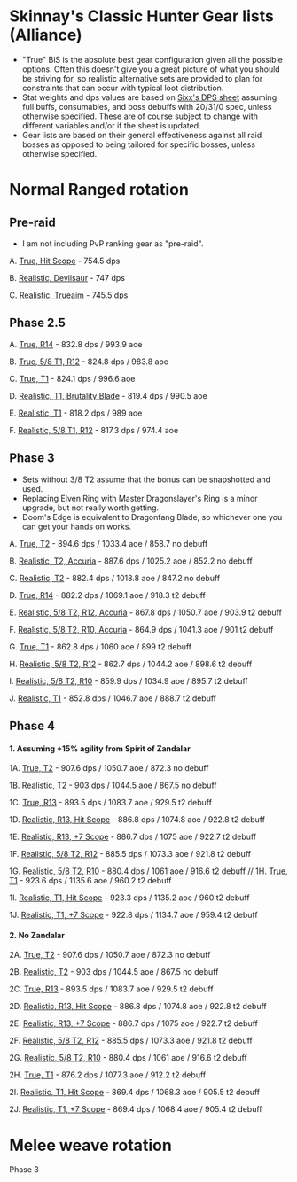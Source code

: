 Skinnay's Classic Hunter Gear lists (Alliance)
=

- "True" BiS is the absolute best gear configuration given all the possible options. Often this doesn't give you a great picture of what you should be striving for, so realistic alternative sets are provided to plan for constraints that can occur with typical loot distribution.
- Stat weights and dps values are based on [Sixx's DPS sheet](https://docs.google.com/spreadsheets/d/1BIlB2P1kyV_QdD4ULQzvZvS6hK6BDouUQkyHQzCvBGI/edit#gid=333718892) assuming full buffs, consumables, and boss debuffs with 20/31/0 spec, unless otherwise specified. These are of course subject to change with different variables and/or if the sheet is updated.
- Gear lists are based on their general effectiveness against all raid bosses as opposed to being tailored for specific bosses, unless otherwise specified.


Normal Ranged rotation
===
Pre-raid
---
- I am not including PvP ranking gear as "pre-raid".

A. [True, Hit Scope](https://sixtyupgrades.com/set/8yTYGRgV14Ubc5jHeJYfSm) - 754.5 dps

B. [Realistic, Devilsaur](https://sixtyupgrades.com/set/78uCDwHQntBQxS5EuBAM9W) - 747 dps

C. [Realistic, Trueaim](https://sixtyupgrades.com/set/eX7G4p9rF75sLKmXvhYKQb) - 745.5 dps


Phase 2.5
---
A. [True, R14](https://sixtyupgrades.com/set/7wKbawFECYK7vVucFTzGKe) - 832.8 dps / 993.9 aoe

B. [True, 5/8 T1, R12](https://sixtyupgrades.com/set/enzMBKJVDdj8mM2jAZnkPa) - 824.8 dps / 983.8 aoe

C. [True, T1](https://sixtyupgrades.com/set/d7XzEiMbMqCcfxa6kP6ZiT) - 824.1 dps / 996.6 aoe

D. [Realistic, T1, Brutality Blade](https://sixtyupgrades.com/set/6qMZ5HDGPnoAAKf511CnAT) - 819.4 dps / 990.5 aoe

E. [Realistic, T1](https://sixtyupgrades.com/set/62RHLhx4rgPieNs7rfeAGW) - 818.2 dps / 989 aoe

F. [Realistic, 5/8 T1, R12](https://sixtyupgrades.com/set/b3hXX1XVS3DnBchr2LXUKW) - 817.3 dps / 974.4 aoe


Phase 3
---
- Sets without 3/8 T2 assume that the bonus can be snapshotted and used.
- Replacing Elven Ring with Master Dragonslayer's Ring is a minor upgrade, but not really worth getting.
- Doom's Edge is equivalent to Dragonfang Blade, so whichever one you can get your hands on works.

A. [True, T2](https://sixtyupgrades.com/set/aZ94fKMhQxCaZNr4xG4D1f) - 894.6 dps / 1033.4 aoe / 858.7 no debuff

B. [Realistic, T2, Accuria](https://sixtyupgrades.com/set/wsbPAabA7ZkmGAFmUKfSho) - 887.6 dps / 1025.2 aoe / 852.2 no debuff

C. [Realistic, T2](https://sixtyupgrades.com/set/n6ASjXHbrUmc9cqpZ2foKn) - 882.4 dps / 1018.8 aoe / 847.2 no debuff

D. [True, R14](https://sixtyupgrades.com/set/mL76vAXFrWDozthVcveEvt) - 882.2 dps / 1069.1 aoe / 918.3 t2 debuff

E. [Realistic, 5/8 T2, R12, Accuria](https://sixtyupgrades.com/set/xfqzBXLCgHSyDkPsagN4pt) - 867.8 dps / 1050.7 aoe / 903.9 t2 debuff

F. [Realistic, 5/8 T2, R10, Accuria](https://sixtyupgrades.com/set/hFsrFRDswb9fJnoq1xgRef) - 864.9 dps / 1041.3 aoe / 901 t2 debuff

G. [True, T1](https://sixtyupgrades.com/set/2zGBs9vd8eVU2M8mRCVTFg) - 862.8 dps / 1060 aoe / 899 t2 debuff

H. [Realistic, 5/8 T2, R12](https://sixtyupgrades.com/set/JhKtna8dEZufGQYxKqfZ3) - 862.7 dps / 1044.2 aoe / 898.6 t2 debuff

I. [Realistic, 5/8 T2, R10](https://sixtyupgrades.com/set/47RtY1D7w6xkpDNYtzqf98) - 859.9 dps / 1034.9 aoe / 895.7 t2 debuff

J. [Realistic, T1](https://sixtyupgrades.com/set/2iQn23cG67EDuFoP4Q9PwW) -  852.8 dps / 1046.7 aoe / 888.7 t2 debuff

Phase 4
---
#### 1. Assuming +15% agility from Spirit of Zandalar

1A. [True, T2](https://sixtyupgrades.com/set/tC5sLnGegRhoVo1oQ7Trzp) - 907.6 dps / 1050.7 aoe / 872.3 no debuff

1B. [Realistic, T2](https://sixtyupgrades.com/set/mAHFmYtv4eme6PL2vkkn81) - 903 dps / 1044.5 aoe / 867.5 no debuff

1C. [True, R13](https://sixtyupgrades.com/set/53CuPV5W2Yk4kEEq2nVs67) - 893.5 dps / 1083.7 aoe / 929.5 t2 debuff

1D. [Realistic, R13, Hit Scope](https://sixtyupgrades.com/set/unHfTLELzuSYDi6afH5Jk2) - 886.8 dps / 1074.8 aoe / 922.8 t2 debuff

1E. [Realistic, R13, +7 Scope](https://sixtyupgrades.com/set/fyL37pVE3egSqkvLa42HVf) - 886.7 dps / 1075 aoe / 922.7 t2 debuff

1F. [Realistic, 5/8 T2, R12](https://sixtyupgrades.com/set/sBW8xhJLPhrdB3jTrd3vEn) - 885.5 dps / 1073.3 aoe / 921.8 t2 debuff

1G. [Realistic, 5/8 T2, R10](https://sixtyupgrades.com/set/9mTm56P9L5zDWkrzggsUsX) - 880.4 dps / 1061 aoe / 916.6 t2 debuff
//
1H. [True, T1](https://sixtyupgrades.com/set/2nBzbyzExBSbYq2uo6yf3Q) - 923.6 dps / 1135.6 aoe / 960.2 t2 debuff

1I. [Realistic, T1, Hit Scope](https://sixtyupgrades.com/set/mSDxZb4aUg3bVuA4vjRiaN) - 923.3 dps / 1135.2 aoe / 960 t2 debuff

1J. [Realistic, T1, +7 Scope](https://sixtyupgrades.com/set/eS6mDZnse64QosZiKUDUn) - 922.8 dps / 1134.7 aoe / 959.4 t2 debuff

#### 2. No Zandalar

2A. [True, T2](https://sixtyupgrades.com/set/tC5sLnGegRhoVo1oQ7Trzp) - 907.6 dps / 1050.7 aoe / 872.3 no debuff

2B. [Realistic, T2](https://sixtyupgrades.com/set/mAHFmYtv4eme6PL2vkkn81) - 903 dps / 1044.5 aoe / 867.5 no debuff

2C. [True, R13](https://sixtyupgrades.com/set/53CuPV5W2Yk4kEEq2nVs67) - 893.5 dps / 1083.7 aoe / 929.5 t2 debuff

2D. [Realistic, R13, Hit Scope](https://sixtyupgrades.com/set/unHfTLELzuSYDi6afH5Jk2) - 886.8 dps / 1074.8 aoe / 922.8 t2 debuff

2E. [Realistic, R13, +7 Scope](https://sixtyupgrades.com/set/fyL37pVE3egSqkvLa42HVf) - 886.7 dps / 1075 aoe / 922.7 t2 debuff

2F. [Realistic, 5/8 T2, R12](https://sixtyupgrades.com/set/sBW8xhJLPhrdB3jTrd3vEn) - 885.5 dps / 1073.3 aoe / 921.8 t2 debuff

2G. [Realistic, 5/8 T2, R10](https://sixtyupgrades.com/set/9mTm56P9L5zDWkrzggsUsX) - 880.4 dps / 1061 aoe / 916.6 t2 debuff

2H. [True, T1](https://sixtyupgrades.com/set/2nBzbyzExBSbYq2uo6yf3Q) - 876.2 dps / 1077.3 aoe / 912.2 t2 debuff

2I. [Realistic, T1, Hit Scope](https://sixtyupgrades.com/set/mSDxZb4aUg3bVuA4vjRiaN) - 869.4 dps / 1068.3 aoe / 905.5 t2 debuff

2J. [Realistic, T1, +7 Scope](https://sixtyupgrades.com/set/eS6mDZnse64QosZiKUDUn) - 869.4 dps / 1068.4 aoe / 905.4 t2 debuff

Melee weave rotation
===
Phase 3
